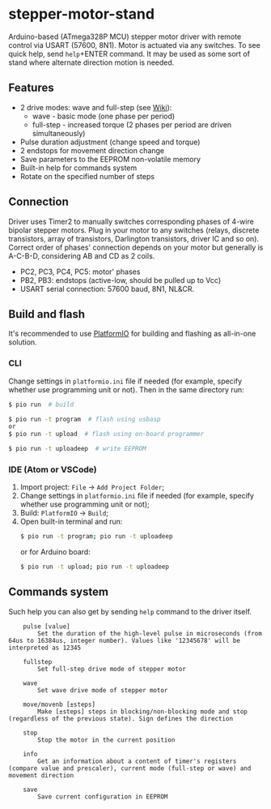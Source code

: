 # stepper-motor-stand
Arduino-based (ATmega328P MCU) stepper motor driver with remote control via USART (57600, 8N1). Motor is actuated via any switches. To see quick help, send `help`+ENTER command. It may be used as some sort of stand where alternate direction motion is needed.


## Features
  - 2 drive modes: wave and full-step (see [Wiki](https://en.wikipedia.org/wiki/Stepper_motor#Phase_current_waveforms)):
    - wave - basic mode (one phase per period)
    - full-step - increased torque (2 phases per period are driven simultaneously)
  - Pulse duration adjustment (change speed and torque)
  - 2 endstops for movement direction change
  - Save parameters to the EEPROM non-volatile memory
  - Built-in help for commands system
  - Rotate on the specified number of steps


## Connection
Driver uses Timer2 to manually switches corresponding phases of 4-wire bipolar stepper motors. Plug in your motor to any switches (relays, discrete transistors, array of transistors, Darlington transistors, driver IC and so on). Correct order of phases' connection depends on your motor but generally is A-C-B-D, considering AB and CD as 2 coils.
  - PC2, PC3, PC4, PC5: motor' phases
  - PB2, PB3: endstops (active-low, should be pulled up to Vcc)
  - USART serial connection: 57600 baud, 8N1, NL&CR.


## Build and flash
It's recommended to use [PlatformIO](https://platformio.org) for building and flashing as all-in-one solution.

### CLI
Change settings in `platformio.ini` file if needed (for example, specify whether use programming unit or not). Then in the same directory run:
```bash
$ pio run  # build

$ pio run -t program  # flash using usbasp
or
$ pio run -t upload  # flash using on-board programmer

$ pio run -t uploadeep  # write EEPROM
```

### IDE (Atom or VSCode)
  1. Import project: `File` -> `Add Project Folder`;
  2. Change settings in `platformio.ini` file if needed (for example, specify whether use programming unit or not);
  3. Build: `PlatformIO` -> `Build`;
  4. Open built-in terminal and run:
     ```bash
     $ pio run -t program; pio run -t uploadeep
     ```
     or for Arduino board:
     ```bash
     $ pio run -t upload; pio run -t uploadeep
     ```


## Commands system
Such help you can also get by sending `help` command to the driver itself.
```
	pulse [value]
		Set the duration of the high-level pulse in microseconds (from 64us to 16384us, integer number). Values like '12345678' will be interpreted as 12345

	fullstep
		Set full-step drive mode of stepper motor

	wave
		Set wave drive mode of stepper motor

    move/movenb [±steps]
        Make [±steps] steps in blocking/non-blocking mode and stop (regardless of the previous state). Sign defines the direction

    stop
        Stop the motor in the current position

	info
		Get an information about a content of timer's registers (compare value and prescaler), current mode (full-step or wave) and movement direction

	save
		Save current configuration in EEPROM
```
